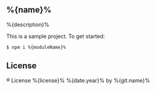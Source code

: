 ## %{name}%

%{description}%

This is a sample project. To get started:

```
$ npm i %{moduleName}%
```

## License

® License %{license}% %{date.year}% by %{git.name}%
